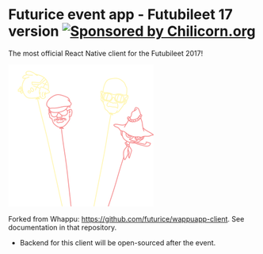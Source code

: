# Futurice event app - Futubileet 17 version [![Sponsored by Chilicorn.org](https://img.shields.io/badge/sponsored%20by-chilicorn.org-brightgreen.svg)](http://chilicorn.org)

The most official React Native client for the Futubileet 2017!

![Futuparty 2017](https://raw.githubusercontent.com/futurice/event-app-client/futuparty17/assets/balloons/balloons-all.png)

Forked from Whappu: https://github.com/futurice/wappuapp-client. See documentation
in that repository.

* Backend for this client will be open-sourced after the event.
